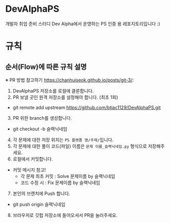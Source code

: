 # DevAlphaPS

개발자 취업 준비 스터디 Dev Alpha에서 운영하는 PS 인증 용 레포지토리입니다 :)

# 규칙

## 순서(Flow)에 따른 규칙 설명

※ PR 방법 참고하기 https://chanhuiseok.github.io/posts/git-3/:

1. DevAlphaPS 저장소를 로컬에 클론합니다.
2. PR 보낼 곳인 원격 저장소를 설정해야 합니다. (최초 1회)

- git remote add upstream https://github.com/btiac1129/DevAlphaPS.git

3. PR 위한 branch를 생성합니다.

- git checkout -b 슬랙닉네임

4. 각 문제에 대한 저장 위치는 `PS 플랫폼 명/주제/`입니다.
5. 각 문제에 대한 풀이 코드(파일) 이름은 `문제 이름_슬랙닉네임.py` 형식으로 저장해주세요.
6. 로컬에서 커밋합니다.

- 커밋 메시지 참고!
  - 각 문제 최초 커밋 : Solve 문제이름 by 슬랙닉네임
  - 코드 수정 시 : Fix 문제이름 by 슬랙닉네임

7. 본인의 브랜치에 Push 합니다.

- git push origin 슬랙닉네임

8. 브라우저로 깃헙 저장소에 들어오셔서 PR을 눌러주세요.
